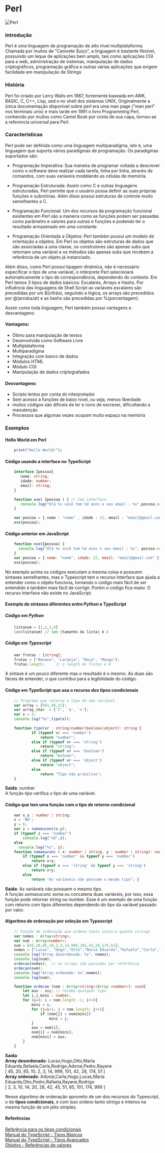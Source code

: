 # Perl
![Perl](http://www.w3big.com/perl/0020_999_1373967199_perl_256.png)

### Introdução
Perl é uma linguagem de programação de alto nível multiplataforma. Chamada por muitos de "Canivete Suíço", a linguagem é bastante flexível, possuindo um leque de aplicações bem amplo, tais como aplicações CGI para a web, administração de sistemas, manipulação de dados criptográficos, programação gráfica e outras várias aplicações que exigem facilidade em manipulação de Strings
### História
Perl foi criado por Lerry Walls em 1987, fortemente baseada em AWK, BASIC, C, C++, Lisp, sed e no shell dos sistemas UNIX, Originalmente a única documentação disponivel sobre perl era uma man page ("man perl" nos terminais unix) e mais tarde em 1991 o livro Programming Perl, conhecido por muitos como Camel Book por conta de sua capa, tornou-se a referencia universal para Perl.
### Características
Perl pode ser definida como uma linguagem multiparadigma, isto é, uma linguagem que suporta vários paradigmas de programação. Os paradigmas suportados são:  
  
* Programação Imperativa: Sua maneira de programar voltada a descrever como o software deve realizar cada tarefa, linha por linha, através de comandos, com suas varíaveis modelando as células de memória.

* Programação Estruturada: Assim como C e outras linguagens estruturadas, Perl permite que o usuário possa definir as suas próprias funções e subrotinas. Além disso possui estruturas de controle muito semelhantes a C.

* Programação Funcional: Um dos recursos da programação funcional existentes em Perl são a maneira como as funções podem ser passadas como parâmetro e valores para outras e funções e podendo ter o resultado armazenado em uma constante.

* Programação Orientada a Objetos: Perl também possui um modelo de orientação a objetos. Em Perl os objetos são estruturas de dados que são associadas a uma classe, os construtores são apenas subs que retornam uma variável e os métodos são apenas subs que recebem a referência de um objeto já instanciado.  
  
Além disso, como Perl possui tipagem dinâmica, não é necessário especificar o tipo de uma variável, o intérprete Perl selecionará automaticamente o tipo de correspondência, dependendo do contexto. Em Perl temos 3 tipos de dados básicos: Escalares, Arrays e Hashs. Por influência das linguagens de Shell Script as variáveis escalares são precedidas por um $(cifrão), seguindo a lógica, os arrays são precedidos por @(arroba/at) e as hashs são precedidas por %(porcentagem).  
  
Assim como toda linguagem, Perl também possui vantagens e desvantagens:  
  
#### Vantagens:

  * Ótimo para manipulação de textos
  * Desenvolvida como Software Livre
  * Multiplataforma
  * Multiparadigma
  * Integração com banco de dados
  * Módulos HTML
  * Módulo CGI
  * Manipulação de dados criptografados  
  
  #### Desvantagens:  
    
  * Scripts lentos por conta do interpretador
  * Sem acesso a funções de baixo nível, ou seja, menos liberdade
  * muitos códigos são difíceis de ler e ruins de escrever, dificultando a manutenção
  * Processos que algumas vezes ocupam muito espaço na memória
### Exemplos 
#### Hello World em Perl
```pl
    print("Hello World!");
```
#### Código usando a interface no TypeScript
```ts
    interface Ipessoa{
       nome: string;
       idade: number;
       email: string;
    }
    
    function exe( Ipessoa ) { // Com interface
       console.log("Olá %s você tem %d anos e seu email : %s",pessoa.nome, pessoa.idade, pessoa.email);
    }
 
    var pessoa = { nome : "nome" , idade : 22, email : "email@gmail.com"};
    exe(pessoa);
```    
#### Código anterior em JavaScript
```js
    function exe(Ipessoa) {
      console.log("Olá %s você tem %d anos e seu email : %s", pessoa.nome, pessoa.idade, pessoa.email);
    }
    var pessoa = { nome: "nome", idade: 22, email: "email@gmail.com" };
    exe(pessoa);
```    
No exemplo acima os códigos executam a mesma coisa e possuem sintaxes semelhantes, mas o Typescript tem o recurso Interface que ajuda a entender como o objeto funciona, tornando o código mais fácil de ser entendido e também mais fácil de corrigir. Porém o código fica maior. O recurso interface não existe no JavaScript.
#### Exemplo de sintaxes diferentes entre Python e TypeScript
##### Código em Python
```py
    listanum = [1,2,3,4]
    len(listanum) // len (tamanho da lista) é 4
```
##### Código em Typescript
```ts
    var frutas : [string];
    frutas = ["Banana", "Laranja", "Maça", "Manga"];
    frutas.length;     // o length de frutas é 4
```    
A sintaxe é um pouco diferente mas o resultado é o mesmo. As duas são fáceis de entender, o que contribui para a legibilidade do código.
#### Código em TypeScript que usa o recurso dos tipos condicionais
```ts
    // Programa que retorna o tipo de uma variável
    var array = [561,84,21];
    var array_char  = ['f', 'a', 'v'];
    var x = 5;
    console.log("%s",tipo(x));
 
    function tipo(vr : string|number|boolean|object): string {
            if (typeof vr === 'number')
                return "number";
            else if (typeof vr === 'string')
                return "string";
            else if (typeof vr === 'boolean')
                return "bolean";
            else if (typeof vr === 'object')
                return "object";
            else
                return "Tipo não primitivo";
    }
```    
**Saída**: number  
A função *tipo* verifica o tipo de uma variável.   
#### Código que tem uma função com o tipo de retorno condicional
```ts
    var x,y : number | string;
    x = 'Nm';
    y = 6;
    var z = somaouconc(x,y);
    if (typeof z === 'number')
        console.log("%d",z);
    else
      console.log("%s", z);
    function somaouconc ( x: number | string, y : number | string): number|string{
        if (typeof x === 'number' && typeof y === 'number')
            return x+y;
        else if (typeof x === 'string' && typeof y === 'string')
            return x+y;
        else
            return "As variáveis não possuem o mesmo tipo"; }
```
**Saída**: As variáveis não possuem o mesmo tipo.  
A função *somaouconc*  soma ou concatena duas variáveis, por isso, essa função pode retornar string ou number. Esse é um exemplo de uma função com retorno com tipos diferentes dependendo do tipo da variável passado por valor.    
#### Algoritmo de ordenação por seleção em Typescript
```ts
    // Função de ordenação que ordena tanto inteiro quanto strings
    var nomes : Array<string>;
    var num : Array<number>;
    num = [45,20,85,10,2,3,14,999,101,42,28,174,51];
    nomes = ["Lucas", "Hugo","Otto","Maria Eduarda","Rafaela","Carla","Rodrigo","Adonai","Pedro","Rayane"];
    console.log("Array desordenado: %s", nomes);
    console.log(num); 
    ordecao(nomes);  // os arrays são passados por referência
    ordecao(num);
    console.log("Array ordenado: %s",nomes);
    console.log(num);

    function ordecao (nom : Array<string>|Array <number>): void{
        let aux : any; // recebe qualquer tipo
        let i,j,mini : number;
        for (i=0; i < nom.length -1; i++){
            mini = i;
            for (j=i+1; j < nom.length; j++){
                if (nom[j] < nom[mini])
                    mini = j;          
            }
            aux = nom[i];
            nom[i] = nom[mini];
            nom[mini] = aux;
        }
    } 
```
**Saída**:  
**Array desordenado**: Lucas,Hugo,Otto,Maria Eduarda,Rafaela,Carla,Rodrigo,Adonai,Pedro,Rayane  
                   [ 45, 20, 85, 10, 2, 3, 14, 999, 101, 42, 28, 174, 51 ]  
**Array ordenado**: Adonai,Carla,Hugo,Lucas,Maria Eduarda,Otto,Pedro,Rafaela,Rayane,Rodrigo  
                   [ 2, 3, 10, 14, 20, 28, 42, 45, 51, 85, 101, 174, 999 ]  

Nesse algoritmo de ordenação aproveito de um dos recursos do Typescript, o de **tipos condicionais**, e com isso ordeno tanto strings e inteiros na mesma função de um jeito simples.  
#### Referências
[Referência para os tipos condicionais](https://artsy.github.io/blog/2018/11/21/conditional-types-in-typescript/)  
[Manual do TypeScript - Tipos Básicos](https://www.typescriptlang.org/docs/handbook/basic-types.html)  
[Manual do TypeScript - Tipos Avançados](https://www.typescriptlang.org/docs/handbook/advanced-types.html)  
[Objetos - Referências de valores](https://blog.da2k.com.br/2017/01/25/objetos-referencias-de-valores-em-javascript/)  

